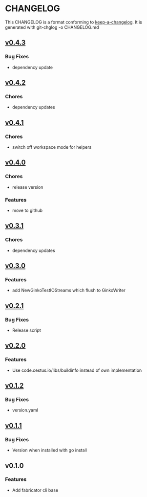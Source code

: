 
# CHANGELOG

This CHANGELOG is a format conforming to [keep-a-changelog](https://github.com/olivierlacan/keep-a-changelog). 
It is generated with git-chglog -o CHANGELOG.md


<a name="v0.4.3"></a>
## [v0.4.3](https://github.com/CestusIO/fabricator/compare/v0.4.2...v0.4.3)

### Bug Fixes

* dependency update


<a name="v0.4.2"></a>
## [v0.4.2](https://github.com/CestusIO/fabricator/compare/v0.4.1...v0.4.2)

### Chores

* dependency updates


<a name="v0.4.1"></a>
## [v0.4.1](https://github.com/CestusIO/fabricator/compare/v0.4.0...v0.4.1)

### Chores

* switch off workspace mode for helpers


<a name="v0.4.0"></a>
## [v0.4.0](https://github.com/CestusIO/fabricator/compare/v0.3.1...v0.4.0)

### Chores

* release version

### Features

* move to github


<a name="v0.3.1"></a>
## [v0.3.1](https://github.com/CestusIO/fabricator/compare/v0.3.0...v0.3.1)

### Chores

* dependency updates


<a name="v0.3.0"></a>
## [v0.3.0](https://github.com/CestusIO/fabricator/compare/v0.2.1...v0.3.0)

### Features

* add NewGinkoTestIOStreams which flush to GinkoWriter


<a name="v0.2.1"></a>
## [v0.2.1](https://github.com/CestusIO/fabricator/compare/v0.2.0...v0.2.1)

### Bug Fixes

* Release script


<a name="v0.2.0"></a>
## [v0.2.0](https://github.com/CestusIO/fabricator/compare/v0.1.2...v0.2.0)

### Features

* Use code.cestus.io/libs/buildinfo instead of own implementation


<a name="v0.1.2"></a>
## [v0.1.2](https://github.com/CestusIO/fabricator/compare/v0.1.1...v0.1.2)

### Bug Fixes

* version.yaml


<a name="v0.1.1"></a>
## [v0.1.1](https://github.com/CestusIO/fabricator/compare/v0.1.0...v0.1.1)

### Bug Fixes

* Version when installed with go install


<a name="v0.1.0"></a>
## v0.1.0

### Features

* Add fabricator cli base

